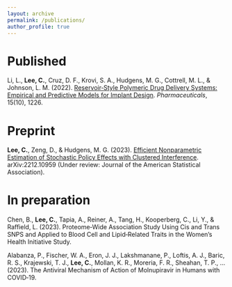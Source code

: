 ```yaml
---
layout: archive
permalink: /publications/
author_profile: true
---
```


# Published

Li, L., **Lee, C.**, Cruz, D. F., Krovi, S. A., Hudgens, M. G., Cottrell, M. L., & Johnson, L. M. (2022). 
[Reservoir‑Style Polymeric Drug Delivery Systems: Empirical and Predictive Models for Implant Design](https://www.mdpi.com/1424-8247/15/10/1226). 
_Pharmaceuticals_, 15(10), 1226.

# Preprint

**Lee, C.**, Zeng, D., & Hudgens, M. G. (2023). 
[Efficient Nonparametric Estimation of Stochastic Policy Effects with Clustered Interference](https://arxiv.org/abs/2212.10959). 
arXiv:2212.10959
(Under review: Journal of the American Statistical Association).

# In preparation

Chen, B., **Lee, C.**, Tapia, A., Reiner, A., Tang, H., Kooperberg, C., Li, Y., & Raffield, L. (2023). 
Proteome‑Wide Association Study Using Cis and Trans SNPS and Applied to Blood Cell and Lipid‑Related Traits in the Women’s Health Initiative Study.

Alabanza, P., Fischer, W. A., Eron, J. J., Lakshmanane, P., Loftis, A. J., Baric, R. S., Krajewski, T. J., **Lee, C.**, Mollan, K. R., Moreria,
F. R., Sheahan, T. P., ... (2023). 
The Antiviral Mechanism of Action of Molnupiravir in Humans with COVID‑19.
